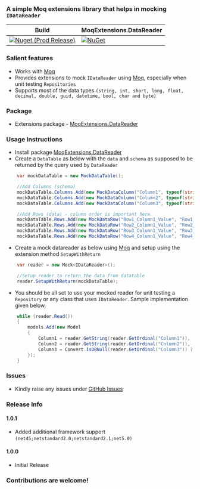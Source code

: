 ### A simple Moq extensions library that helps in mocking `IDataReader`

Build | MoqExtensions.DataReader |
--- | --- |
[![Nuget (Prod Release)](https://github.com/alfusinigoj/moq_datareader/actions/workflows/prod-release-pipeline.yml/badge.svg)](https://github.com/alfusinigoj/moq_datareader/actions/workflows/prod-release-pipeline.yml) | [![NuGet](https://img.shields.io/nuget/v/MoqExtensions.DataReader.svg?style=flat-square)](http://www.nuget.org/packages/MoqExtensions.DataReader)

### Salient features
- Works with [Moq](https://github.com/Moq/moq4/wiki/Quickstart)
- Provides extensions to mock `IDataReader` using [Moq](https://github.com/Moq/moq4/wiki/Quickstart), especially when unit testing `Repositories`
- Supports most of the data types `(string, int, short, long, float, decimal, double, guid, datetime, bool, char and byte)`

### Package
- Extensions package - [MoqExtensions.DataReader](https://www.nuget.org/packages/MoqExtensions.DataReader)

### Usage Instructions
- Install package [MoqExtensions.DataReader](https://www.nuget.org/packages/MoqExtensions.DataReader)
- Create a `DataTable` as below with the `data` and `schema` as supposed to be returned by the query used by `DataReader`
  
```c#
    var mockDataTable = new MockDataTable();

    //Add Columns (schema)
    mockDataTable.Columns.Add(new MockDataColumn("Column1", typeof(string)));
    mockDataTable.Columns.Add(new MockDataColumn("Column2", typeof(string)));
    mockDataTable.Columns.Add(new MockDataColumn("Column3", typeof(string), true));

    //Add Rows (data) - column order is important here
    mockDataTable.Rows.Add(new MockDataRow("Row1_Column1_Value", "Row1_Column2_Value", "Row1_Column3_Value"));
    mockDataTable.Rows.Add(new MockDataRow("Row2_Column1_Value", "Row2_Column2_Value", "Row2_Column3_Value"));
    mockDataTable.Rows.Add(new MockDataRow("Row3_Column1_Value", "Row3_Column2_Value", "Row3_Column3_Value"));
    mockDataTable.Rows.Add(new MockDataRow("Row4_Column1_Value", "Row4_Column2_Value", "Row4_Column3_Value"));
```

- Create a mock datareader as below using [Moq](https://github.com/Moq/moq4/wiki/Quickstart) and setup using the extension method `SetupWithReturn`
  
```c#
    var reader = new Mock<IDataReader>();

    //Setup reader to return the data from datatable
    reader.SetupWithReturn(mockDataTable);
```

- You should be all set to use your mocked reader for unit testing a `Repository` or any class that uses `IDataReader`. Sample implementation given below.

```c#
    while (reader.Read())
    {
        models.Add(new Model
        {
            Column1 = reader.GetString(reader.GetOrdinal("Column1")),
            Column2 = reader.GetString(reader.GetOrdinal("Column2")),
            Column3 = Convert.IsDBNull(reader.GetOrdinal("Column3")) ? null : reader.GetString(reader.GetOrdinal("Column3")),
        });
    }   
```

### Issues
- Kindly raise any issues under [GitHub Issues](https://github.com/alfusinigoj/moq_datareader/issues)

### Release Info

#### 1.0.1
- Added additional framework support `(net45;netstandard2.0;netstandard2.1;net5.0)`

#### 1.0.0
- Initial Release

### Contributions are welcome!
